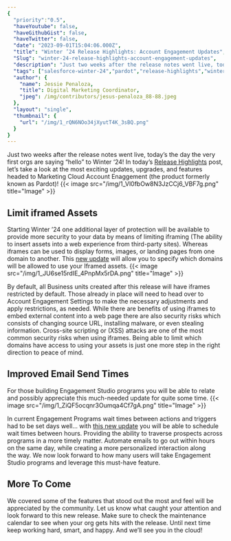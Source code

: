 ```yaml
---
{
  "priority":"0.5",
  "haveYoutube": false,
  "haveGithubGist": false,
  "haveTwitter": false,
  "date": "2023-09-01T15:04:06.000Z",
  "title": "Winter ’24 Release Highlights: Account Engagement Updates",
  "Slug": "winter-24-release-highlights-account-engagement-updates",
  "description": "Just two weeks after the release notes went live, today’s the day the very first orgs are saying “hello” to Winter ‘24!.",
  "tags": ["salesforce-winter-24","pardot","release-highlights","winter-24-release","salesforce-release"],
  "author": {
    "name": Jessie Penaloza,
    "title": Digital Marketing Coordinator,
    "jpeg": /img/contributors/jesus-penaloza_88-88.jpeg
  },
  "layout": "single",
  "thumbnail": {
    "url": "/img/1_rQN6NOo34jXyutT4K_3sBQ.png"
  }
}
---
```

Just two weeks after the release notes went live, today’s the day the very first orgs are saying “hello” to Winter ‘24!
In today’s [Release Highlights](https://medium.com/creme-de-la-crm/releasehighlights/home) post, let’s take a look at the most exciting updates, upgrades, and features headed to Marketing Cloud Account Enaggement (the product formerly known as Pardot)!
{{< image src="/img/1_Vl0fbOw8N3JzCCj6_VBF7g.png" title="Image" >}}


## Limit iframed Assets

Starting Winter ’24 one additional layer of protection will be available to provide more security to your data by means of limiting iframing (The ability to insert assets into a web experience from third-party sites). Whereas iframes can be used to display forms, images, or landing pages from one domain to another. This [new update](https://help.salesforce.com/s/articleView?id=release-notes.rn_mcae_iframe_restriction.htm&amp;release=246&amp;type=5) will allow you to specify which domains will be allowed to use your Iframed assets.
{{< image src="/img/1_JU6se15rdIE_4PnpMx5rDA.png" title="Image" >}}

By default, all Business units created after this release will have iframes restricted by default. Those already in place will need to head over to Account Engagement Settings to make the necessary adjustments and apply restrictions, as needed.
While there are benefits of using iframes to embed external content into a web page there are also security risks which consists of changing source URL, installing malware, or even stealing information. Cross-site scripting or (XSS) attacks are one of the most common security risks when using iframes. Being able to limit which domains have access to using your assets is just one more step in the right direction to peace of mind.

## Improved Email Send Times

For those building Engagement Studio programs you will be able to relate and possibly appreciate this much-needed update for quite some time.
{{< image src="/img/1_ZiQF5ocqnr3Oumqa4Cf7gA.png" title="Image" >}}

In current Engagement Programs wait times between actions and triggers had to be set days well… with [this new update](https://help.salesforce.com/s/articleView?id=release-notes.rn_mcae_wait_times_less_than_a_day.htm&amp;release=246&amp;type=5) you will be able to schedule wait times between hours. Providing the ability to traverse prospects across programs in a more timely matter. Automate emails to go out within hours on the same day, while creating a more personalized interaction along the way.
We now look forward to how many users will take Engagement Studio programs and leverage this must-have feature.

## More To Come

We covered some of the features that stood out the most and feel will be appreciated by the community. Let us know what caught your attention and look forward to this new release. Make sure to check the maintenance calendar to see when your org gets hits with the release. Until next time keep working hard, smart, and happy.
And we’ll see you in the cloud!
